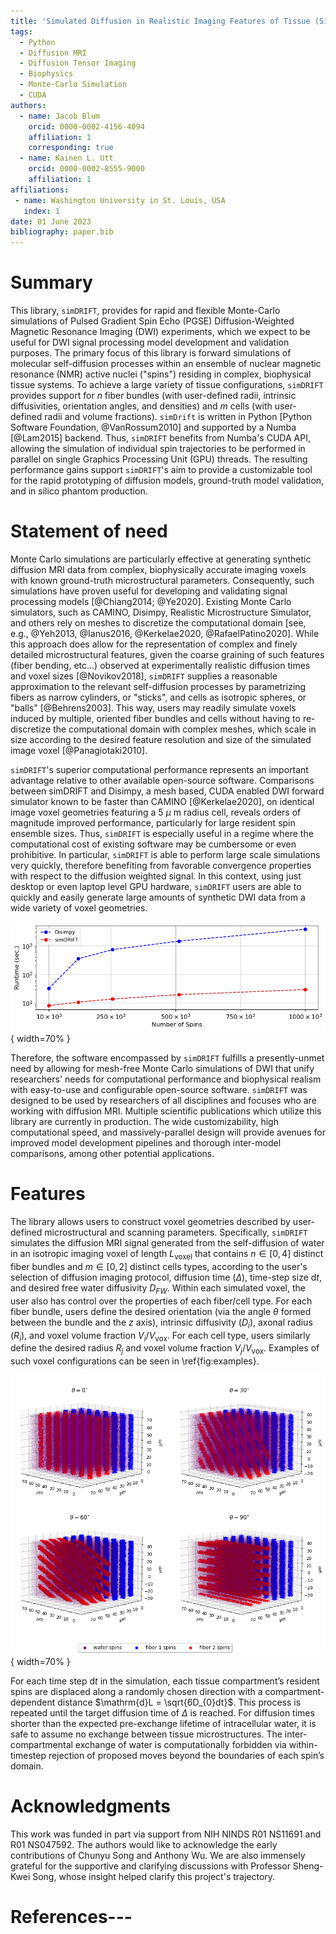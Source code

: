 ```yaml
---
title: 'Simulated Diffusion in Realistic Imaging Features of Tissue (Sim-DRIFT)'
tags:
  - Python
  - Diffusion MRI
  - Diffusion Tensor Imaging
  - Biophysics
  - Monte-Carlo Simulation
  - CUDA
authors:
  - name: Jacob Blum
    orcid: 0000-0002-4156-4094
    affiliation: 1
    corresponding: true
  - name: Kainen L. Utt
    orcid: 0000-0002-8555-9000
    affiliation: 1
affiliations:
 - name: Washington University in St. Louis, USA
   index: 1
date: 01 June 2023
bibliography: paper.bib
---
```


# Summary
This library, `simDRIFT`, provides for rapid and flexible Monte-Carlo simulations of Pulsed Gradient Spin Echo (PGSE) Diffusion-Weighted Magnetic Resonance Imaging (DWI) experiments, which we expect to be useful for DWI signal processing model development and validation purposes. The primary focus of this library is forward simulations of molecular self-diffusion processes within an ensemble of nuclear magnetic resonance (NMR) active nuclei ("spins") residing in complex, biophysical tissue systems. To achieve a large variety of tissue configurations, `simDRIFT` provides support for $n$ fiber bundles (with user-defined radii, intrinsic diffusivities, orientation angles, and densities) and $m$ cells (with user-defined radii and volume fractions). `simDrift` is written in Python [Python Software Foundation, @VanRossum2010] and supported by a Numba [@Lam2015] backend. Thus, `simDRIFT` benefits from Numba's CUDA API, allowing the simulation of individual spin trajectories to be performed in parallel on single Graphics Processing Unit (GPU) threads. The resulting performance gains support `simDRIFT`'s aim to provide a customizable tool for the rapid prototyping of diffusion models, ground-truth model validation, and in silico phantom production.

# Statement of need
Monte Carlo simulations are particularly effective at generating synthetic diffusion MRI data from complex, biophysically accurate imaging voxels with known ground-truth microstructural parameters. Consequently, such simulations have proven useful for developing and validating signal processing models [@Chiang2014; @Ye2020]. Existing Monte Carlo simulators, such as CAMINO, Disimpy, Realistic Microstructure Simulator, and others rely on meshes to discretize the computational domain [see, e.g., @Yeh2013, @Ianus2016, @Kerkelae2020, @RafaelPatino2020]. While this approach does allow for the representation of complex and finely detailed microstructural features, given the coarse graining of such features (fiber bending, etc...) observed at experimentally realistic diffusion times and voxel sizes [@Novikov2018], ``simDRIFT`` supplies a reasonable approximation to the relevant self-diffusion processes by parametrizing fibers as narrow cylinders, or "sticks", and cells as isotropic spheres, or "balls" [@Behrens2003]. This way, users may readily simulate voxels induced by multiple, oriented fiber bundles and cells without having to re-discretize the computational domain with complex meshes, which scale in size according to the desired feature resolution and size of the simulated image voxel [@Panagiotaki2010].

``simDRIFT``'s superior computational performance represents an important advantage relative to other available open-source software. Comparisons between simDRIFT and Disimpy, a mesh based, CUDA enabled DWI forward simulator known to be faster than CAMINO [@Kerkelae2020], on identical image voxel geometries featuring a 5 $\mu$ m radius cell, reveals orders of magnitude improved performance, particularly for large resident spin ensemble sizes. Thus, ``simDRIFT`` is especially useful in a regime where the computational cost of existing software may be cumbersome or even prohibitive. In particular, ``simDRIFT`` is able to perform large scale simulations very quickly, therefore benefiting from favorable convergence properties with respect to the diffusion weighted signal. In this context, using just desktop or even laptop level GPU hardware, ``simDRIFT`` users are able to quickly and easily generate large amounts of synthetic DWI data from a wide variety of voxel geometries.

![Runtime comparison between simDRIFT and Disimpy, another DWI simulator that runs on the GPU. These simulations were performed on a Windows 10 desktop with an Nvidia RTX 3090 GPU.\label{fig:performance}](figs/simDRIFT_vs_Disimpy.png){ width=70% }

Therefore, the software encompassed by `simDRIFT` fulfills a presently-unmet need by allowing for mesh-free Monte Carlo simulations of DWI that unify researchers' needs for computational performance and biophysical realism with easy-to-use and configurable open-source software. `simDRIFT` was designed to be used by researchers of all disciplines and focuses who are working with diffusion MRI. Multiple scientific publications which utilize this library are currently in production. The wide customizability, high computational speed, and massively-parallel design will provide avenues for improved model development pipelines and thorough inter-model comparisons, among other potential applications. 

# Features
The library allows users to construct voxel geometries described by user-defined microstructural and scanning parameters. Specifically, `simDRIFT` simulates the diffusion MRI signal generated from the self-diffusion of water in an isotropic imaging voxel of length $L_{\mathrm{voxel}}$ that contains $n \in [0,4]$ distinct fiber bundles and $m \in [0,2]$ distinct cells types, according to the user's selection of diffusion imaging protocol, diffusion time ($\Delta$), time-step size $\mathrm{d}t$, and desired free water diffusivity $D_{FW}$. Within each simulated voxel, the user also has control over the properties of each fiber/cell type. For each fiber bundle, users define the desired orientation (via the angle $\theta$ formed between the bundle and the $z$ axis), intrinsic diffusivity ($D_{i}$), axonal radius ($R_{i}$), and voxel volume fraction $V_{i}/V_{\mathrm{vox}}$. For each cell type, users similarly define the desired radius $R_{j}$ and voxel volume fraction $V_{j}/V_{\mathrm{vox}}$. Examples of such voxel configurations can be seen in \ref{fig:examples}. 


![Example simulated spin trajectories from an imaging voxel featuring two fiber bundles (red, blue) with various orientations ($\theta$ = 0°, 30°, 60°, 90°), along with extra-fiber spins (purple) .\label{fig:examples}](figs/joss_paper_figure.png){ width=70% }

For each time step $\mathrm{d}t$ in the simulation, each tissue compartment’s resident spins are displaced along a randomly chosen direction with a compartment-dependent distance $\mathrm{d}L = \sqrt{6D_{0}dt}$. This process is repeated until the target diffusion time of $\Delta$ is reached. For diffusion times shorter than the expected pre-exchange lifetime of intracellular water, it is safe to assume no exchange between tissue microstructures. The inter-compartmental exchange of water is computationally forbidden via within-timestep rejection of proposed moves beyond the boundaries of each spin’s domain.


# Acknowledgments
This work was funded in part via support from NIH NINDS R01 NS11691 and R01 NS047592. The authors would like to acknowledge the early contributions of Chunyu Song and Anthony Wu. We are also immensely grateful for the supportive and clarifying discussions with Professor Sheng-Kwei Song, whose insight helped clarify this project's trajectory.

# References---
